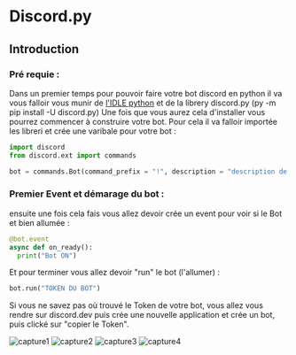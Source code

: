 # Discord.py

## Introduction

### Pré requie :
Dans un premier temps pour pouvoir faire votre bot discord en python il va vous falloir vous munir de [l'IDLE python](https://www.python.org/downloads/) et de la librery discord.py (py -m pip install -U discord.py)
Une fois que vous aurez cela d'installer vous pourrez commencer à construire votre bot. Pour cela il va falloir importée les libreri et crée une varibale pour votre bot :

```python
import discord
from discord.ext import commands

bot = commands.Bot(command_prefix = "!", description = "description de mon super bot !")
```

### Premier Event et démarage du bot :
ensuite une fois cela fais vous allez devoir crée un event pour voir si le Bot et bien allumée :
```python
@bot.event
async def on_ready():
  print("Bot ON")
```

Et pour terminer vous allez devoir "run" le bot (l'allumer) :

```python
bot.run("TOKEN DU BOT")
```

Si vous ne savez pas où trouvé le Token de votre bot, vous allez vous rendre sur discord.dev puis crée une nouvelle application et crée un bot, puis clické sur "copier le Token".

![capture1](https://cdn.discordapp.com/attachments/650758414791606313/779079354592002108/Capture15.PNG)
![capture2](https://cdn.discordapp.com/attachments/650758414791606313/779079355758411796/Capture16.PNG)
![capture3](https://cdn.discordapp.com/attachments/650758414791606313/779079358098440193/Capture18.PNG)
![capture4](https://cdn.discordapp.com/attachments/650758414791606313/779079361206288414/Capture19.PNG)
